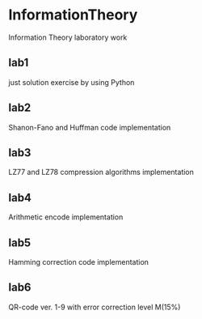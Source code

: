 # InformationTheory
Information Theory laboratory work

## lab1
just solution exercise by using Python

## lab2
Shanon-Fano and Huffman code implementation

## lab3
LZ77 and LZ78 compression algorithms implementation 

## lab4
Arithmetic encode implementation

## lab5
Hamming correction code implementation

## lab6
QR-code ver. 1-9 with error correction level M(15%)
